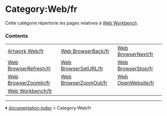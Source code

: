 # Category:Web/fr
Cette catégorie répertorie les pages relatives à [Web Workbench](Web_Workbench/fr.md).

### Contents

|     |     |     |
| --- | --- | --- |
| [Artwork Web/fr](Artwork_Web/fr.md) | [Web BrowserBack/fr](Web_BrowserBack/fr.md) | [Web BrowserNext/fr](Web_BrowserNext/fr.md) |
| [Web BrowserRefresh/fr](Web_BrowserRefresh/fr.md) | [Web BrowserSetURL/fr](Web_BrowserSetURL/fr.md) | [Web BrowserStop/fr](Web_BrowserStop/fr.md) |
| [Web BrowserZoomIn/fr](Web_BrowserZoomIn/fr.md) | [Web BrowserZoomOut/fr](Web_BrowserZoomOut/fr.md) | [Web OpenWebsite/fr](Web_OpenWebsite/fr.md) |
| [Web Workbench/fr](Web_Workbench/fr.md) |



---
⏵ [documentation index](../README.md) > Category:Web/fr
